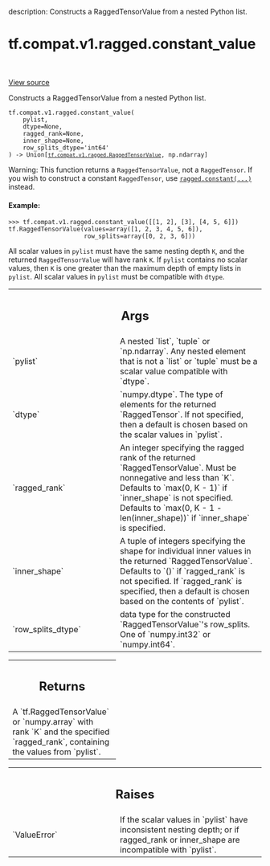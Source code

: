 description: Constructs a RaggedTensorValue from a nested Python list.

<div itemscope itemtype="http://developers.google.com/ReferenceObject">
<meta itemprop="name" content="tf.compat.v1.ragged.constant_value" />
<meta itemprop="path" content="Stable" />
</div>

# tf.compat.v1.ragged.constant_value

<!-- Insert buttons and diff -->

<table class="tfo-notebook-buttons tfo-api nocontent" align="left">

</table>

<a target="_blank" class="external" href="/code/stable/tensorflow/python/ops/ragged/ragged_factory_ops.py">View source</a>



Constructs a RaggedTensorValue from a nested Python list.


<pre class="devsite-click-to-copy prettyprint lang-py tfo-signature-link">
<code>tf.compat.v1.ragged.constant_value(
    pylist,
    dtype=None,
    ragged_rank=None,
    inner_shape=None,
    row_splits_dtype=&#x27;int64&#x27;
) -> Union[<a href="../../../../tf/compat/v1/ragged/RaggedTensorValue.md"><code>tf.compat.v1.ragged.RaggedTensorValue</code></a>, np.ndarray]
</code></pre>



<!-- Placeholder for "Used in" -->

Warning: This function returns a `RaggedTensorValue`, not a `RaggedTensor`.
If you wish to construct a constant `RaggedTensor`, use
[`ragged.constant(...)`](constant.md) instead.

#### Example:



```
>>> tf.compat.v1.ragged.constant_value([[1, 2], [3], [4, 5, 6]])
tf.RaggedTensorValue(values=array([1, 2, 3, 4, 5, 6]),
                     row_splits=array([0, 2, 3, 6]))
```

All scalar values in `pylist` must have the same nesting depth `K`, and the
returned `RaggedTensorValue` will have rank `K`.  If `pylist` contains no
scalar values, then `K` is one greater than the maximum depth of empty lists
in `pylist`.  All scalar values in `pylist` must be compatible with `dtype`.

<!-- Tabular view -->
 <table class="responsive fixed orange">
<colgroup><col width="214px"><col></colgroup>
<tr><th colspan="2"><h2 class="add-link">Args</h2></th></tr>

<tr>
<td>
`pylist`<a id="pylist"></a>
</td>
<td>
A nested `list`, `tuple` or `np.ndarray`.  Any nested element that
is not a `list` or `tuple` must be a scalar value compatible with `dtype`.
</td>
</tr><tr>
<td>
`dtype`<a id="dtype"></a>
</td>
<td>
`numpy.dtype`.  The type of elements for the returned `RaggedTensor`.
If not specified, then a default is chosen based on the scalar values in
`pylist`.
</td>
</tr><tr>
<td>
`ragged_rank`<a id="ragged_rank"></a>
</td>
<td>
An integer specifying the ragged rank of the returned
`RaggedTensorValue`.  Must be nonnegative and less than `K`. Defaults to
`max(0, K - 1)` if `inner_shape` is not specified.  Defaults to `max(0, K
- 1 - len(inner_shape))` if `inner_shape` is specified.
</td>
</tr><tr>
<td>
`inner_shape`<a id="inner_shape"></a>
</td>
<td>
A tuple of integers specifying the shape for individual inner
values in the returned `RaggedTensorValue`.  Defaults to `()` if
`ragged_rank` is not specified.  If `ragged_rank` is specified, then a
default is chosen based on the contents of `pylist`.
</td>
</tr><tr>
<td>
`row_splits_dtype`<a id="row_splits_dtype"></a>
</td>
<td>
data type for the constructed `RaggedTensorValue`'s
row_splits.  One of `numpy.int32` or `numpy.int64`.
</td>
</tr>
</table>



<!-- Tabular view -->
 <table class="responsive fixed orange">
<colgroup><col width="214px"><col></colgroup>
<tr><th colspan="2"><h2 class="add-link">Returns</h2></th></tr>
<tr class="alt">
<td colspan="2">
A `tf.RaggedTensorValue` or `numpy.array` with rank `K` and the specified
`ragged_rank`, containing the values from `pylist`.
</td>
</tr>

</table>



<!-- Tabular view -->
 <table class="responsive fixed orange">
<colgroup><col width="214px"><col></colgroup>
<tr><th colspan="2"><h2 class="add-link">Raises</h2></th></tr>

<tr>
<td>
`ValueError`<a id="ValueError"></a>
</td>
<td>
If the scalar values in `pylist` have inconsistent nesting
depth; or if ragged_rank or inner_shape are incompatible with `pylist`.
</td>
</tr>
</table>

